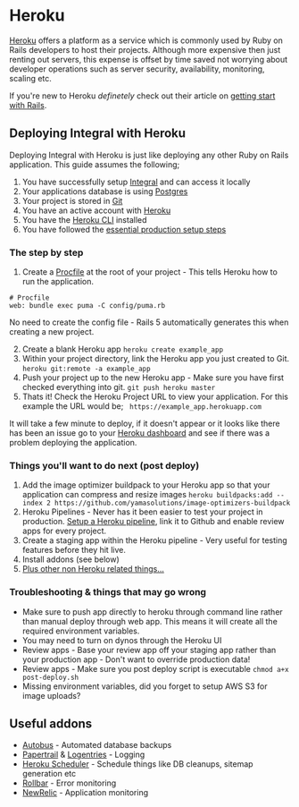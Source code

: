 # Heroku

[Heroku](https://www.heroku.com/) offers a platform as a service which is commonly used by Ruby on Rails developers to host their projects. Although more expensive then just renting out servers, this expense is offset by time saved not worrying about developer operations such as server security, availability, monitoring, scaling etc.

If you're new to Heroku _definetely_ check out their article on [getting start with Rails](https://devcenter.heroku.com/articles/getting-started-with-rails5).

## Deploying Integral with Heroku

Deploying Integral with Heroku is just like deploying any other Ruby on Rails application. This guide assumes the following;
1. You have successfully setup [Integral](https://github.com/yamasolutions/integral/) and can access it locally
2. Your applications database is using [Postgres](https://www.digitalocean.com/community/tutorials/how-to-setup-ruby-on-rails-with-postgres)
3. Your project is stored in [Git](https://www.atlassian.com/git/tutorials/what-is-git)
4. You have an active account with [Heroku](https://www.heroku.com/)
5. You have the [Heroku CLI](https://devcenter.heroku.com/articles/heroku-cli#download-and-install) installed
6. You have followed the [essential production setup steps](https://github.com/yamasolutions/integral/blob/master/docs/deploying_to_production.md)

### The step by step
1. Create a [Procfile](https://devcenter.heroku.com/articles/deploying-rails-applications-with-the-puma-web-server#procfile) at the root of your project - This tells Heroku how to run the application.
```
# Procfile
web: bundle exec puma -C config/puma.rb
```
No need to create the config file - Rails 5 automatically generates this when creating a new project.

2. Create a blank Heroku app
```heroku create example_app```
3. Within your project directory, link the Heroku app you just created to Git.
```heroku git:remote -a example_app```
4. Push your project up to the new Heroku app - Make sure you have first checked everything into git.
```git push heroku master```
5. Thats it! Check the Heroku Project URL to view your application. For this example the URL would be;
``` https://example_app.herokuapp.com```

It will take a few minute to deploy, if it doesn't appear or it looks like there has been an issue go to your [Heroku dashboard](https://dashboard.heroku.com/apps) and see if there was a problem deploying the application.


### Things you'll want to do next (post deploy)

1. Add the image optimizer buildpack to your Heroku app so that your application can compress and resize images
``` heroku buildpacks:add --index 2 https://github.com/yamasolutions/image-optimizers-buildpack ```
2. Heroku Pipelines - Never has it been easier to test your project in production. [Setup a Heroku pipeline](https://devcenter.heroku.com/articles/pipelines), link it to Github and enable review apps for every project.
3. Create a staging app within the Heroku pipeline - Very useful for testing features before they hit live.
4. Install addons (see below)
5. [Plus other non Heroku related things...](https://github.com/yamasolutions/integral/blob/master/docs/deploying_to_production.md)

### Troubleshooting & things that may go wrong
* Make sure to push app directly to heroku through command line rather than manual deploy through web app. This means it will create all the required environment variables.
* You may need to turn on dynos through the Heroku UI
* Review apps - Base your review app off your staging app rather than your production app - Don't want to override production data!
* Review apps - Make sure you post deploy script is executable `chmod a+x post-deploy.sh`
* Missing environment variables, did you forget to setup AWS S3 for image uploads?


## Useful addons
* [Autobus](https://elements.heroku.com/addons/autobus) - Automated database backups
* [Papertrail](https://elements.heroku.com/addons/papertrail) & [Logentries](https://elements.heroku.com/addons/logentries) - Logging
* [Heroku Scheduler](https://elements.heroku.com/addons/scheduler) - Schedule things like DB cleanups, sitemap generation etc
* [Rollbar](https://elements.heroku.com/addons/rollbar) - Error monitoring
* [NewRelic](https://elements.heroku.com/addons/newrelic) - Application monitoring
